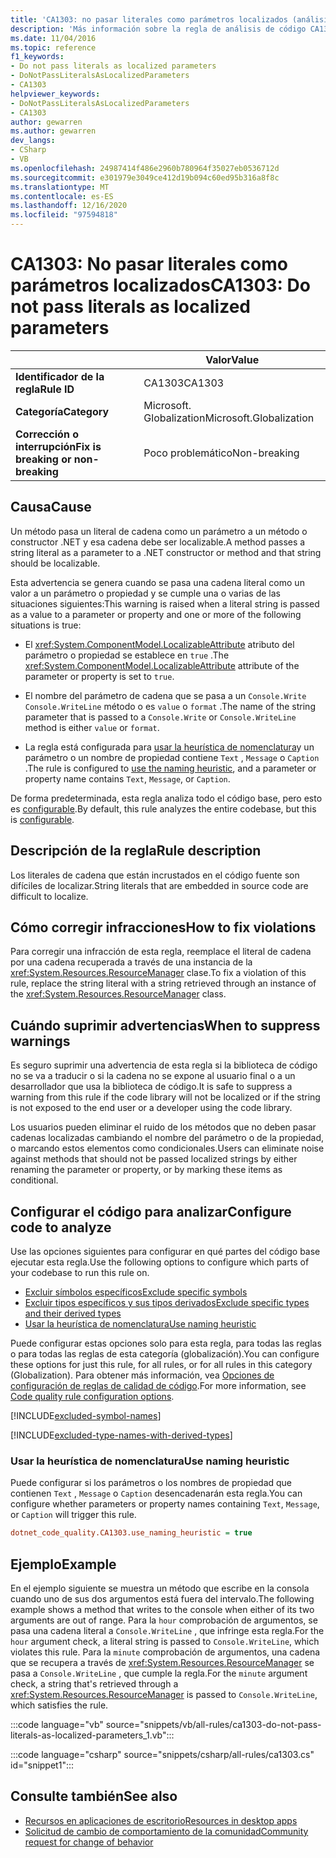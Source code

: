 ```yaml
---
title: 'CA1303: no pasar literales como parámetros localizados (análisis de código)'
description: 'Más información sobre la regla de análisis de código CA1303: no pasar literales como parámetros localizados'
ms.date: 11/04/2016
ms.topic: reference
f1_keywords:
- Do not pass literals as localized parameters
- DoNotPassLiteralsAsLocalizedParameters
- CA1303
helpviewer_keywords:
- DoNotPassLiteralsAsLocalizedParameters
- CA1303
author: gewarren
ms.author: gewarren
dev_langs:
- CSharp
- VB
ms.openlocfilehash: 24987414f486e2960b780964f35027eb0536712d
ms.sourcegitcommit: e301979e3049ce412d19b094c60ed95b316a8f8c
ms.translationtype: MT
ms.contentlocale: es-ES
ms.lasthandoff: 12/16/2020
ms.locfileid: "97594818"
---
```

# <a name="ca1303-do-not-pass-literals-as-localized-parameters"></a><span data-ttu-id="9a746-103">CA1303: No pasar literales como parámetros localizados</span><span class="sxs-lookup"><span data-stu-id="9a746-103">CA1303: Do not pass literals as localized parameters</span></span>

| | <span data-ttu-id="9a746-104">Valor</span><span class="sxs-lookup"><span data-stu-id="9a746-104">Value</span></span> |
|-|-|
| <span data-ttu-id="9a746-105">**Identificador de la regla**</span><span class="sxs-lookup"><span data-stu-id="9a746-105">**Rule ID**</span></span> |<span data-ttu-id="9a746-106">CA1303</span><span class="sxs-lookup"><span data-stu-id="9a746-106">CA1303</span></span>|
| <span data-ttu-id="9a746-107">**Categoría**</span><span class="sxs-lookup"><span data-stu-id="9a746-107">**Category**</span></span> |<span data-ttu-id="9a746-108">Microsoft. Globalization</span><span class="sxs-lookup"><span data-stu-id="9a746-108">Microsoft.Globalization</span></span>|
| <span data-ttu-id="9a746-109">**Corrección o interrupción**</span><span class="sxs-lookup"><span data-stu-id="9a746-109">**Fix is breaking or non-breaking**</span></span> |<span data-ttu-id="9a746-110">Poco problemático</span><span class="sxs-lookup"><span data-stu-id="9a746-110">Non-breaking</span></span>|

## <a name="cause"></a><span data-ttu-id="9a746-111">Causa</span><span class="sxs-lookup"><span data-stu-id="9a746-111">Cause</span></span>

<span data-ttu-id="9a746-112">Un método pasa un literal de cadena como un parámetro a un método o constructor .NET y esa cadena debe ser localizable.</span><span class="sxs-lookup"><span data-stu-id="9a746-112">A method passes a string literal as a parameter to a .NET constructor or method and that string should be localizable.</span></span>

<span data-ttu-id="9a746-113">Esta advertencia se genera cuando se pasa una cadena literal como un valor a un parámetro o propiedad y se cumple una o varias de las situaciones siguientes:</span><span class="sxs-lookup"><span data-stu-id="9a746-113">This warning is raised when a literal string is passed as a value to a parameter or property and one or more of the following situations is true:</span></span>

- <span data-ttu-id="9a746-114">El <xref:System.ComponentModel.LocalizableAttribute> atributo del parámetro o propiedad se establece en `true` .</span><span class="sxs-lookup"><span data-stu-id="9a746-114">The <xref:System.ComponentModel.LocalizableAttribute> attribute of the parameter or property is set to `true`.</span></span>

- <span data-ttu-id="9a746-115">El nombre del parámetro de cadena que se pasa a un `Console.Write` `Console.WriteLine` método o es `value` o `format` .</span><span class="sxs-lookup"><span data-stu-id="9a746-115">The name of the string parameter that is passed to a `Console.Write` or `Console.WriteLine` method is either `value` or `format`.</span></span>

- <span data-ttu-id="9a746-116">La regla está configurada para [usar la heurística de nomenclatura](#use-naming-heuristic)y un parámetro o un nombre de propiedad contiene `Text` , `Message` o `Caption` .</span><span class="sxs-lookup"><span data-stu-id="9a746-116">The rule is configured to [use the naming heuristic](#use-naming-heuristic), and a parameter or property name contains `Text`, `Message`, or `Caption`.</span></span>

<span data-ttu-id="9a746-117">De forma predeterminada, esta regla analiza todo el código base, pero esto es [configurable](#configure-code-to-analyze).</span><span class="sxs-lookup"><span data-stu-id="9a746-117">By default, this rule analyzes the entire codebase, but this is [configurable](#configure-code-to-analyze).</span></span>

## <a name="rule-description"></a><span data-ttu-id="9a746-118">Descripción de la regla</span><span class="sxs-lookup"><span data-stu-id="9a746-118">Rule description</span></span>

<span data-ttu-id="9a746-119">Los literales de cadena que están incrustados en el código fuente son difíciles de localizar.</span><span class="sxs-lookup"><span data-stu-id="9a746-119">String literals that are embedded in source code are difficult to localize.</span></span>

## <a name="how-to-fix-violations"></a><span data-ttu-id="9a746-120">Cómo corregir infracciones</span><span class="sxs-lookup"><span data-stu-id="9a746-120">How to fix violations</span></span>

<span data-ttu-id="9a746-121">Para corregir una infracción de esta regla, reemplace el literal de cadena por una cadena recuperada a través de una instancia de la <xref:System.Resources.ResourceManager> clase.</span><span class="sxs-lookup"><span data-stu-id="9a746-121">To fix a violation of this rule, replace the string literal with a string retrieved through an instance of the <xref:System.Resources.ResourceManager> class.</span></span>

## <a name="when-to-suppress-warnings"></a><span data-ttu-id="9a746-122">Cuándo suprimir advertencias</span><span class="sxs-lookup"><span data-stu-id="9a746-122">When to suppress warnings</span></span>

<span data-ttu-id="9a746-123">Es seguro suprimir una advertencia de esta regla si la biblioteca de código no se va a traducir o si la cadena no se expone al usuario final o a un desarrollador que usa la biblioteca de código.</span><span class="sxs-lookup"><span data-stu-id="9a746-123">It is safe to suppress a warning from this rule if the code library will not be localized or if the string is not exposed to the end user or a developer using the code library.</span></span>

<span data-ttu-id="9a746-124">Los usuarios pueden eliminar el ruido de los métodos que no deben pasar cadenas localizadas cambiando el nombre del parámetro o de la propiedad, o marcando estos elementos como condicionales.</span><span class="sxs-lookup"><span data-stu-id="9a746-124">Users can eliminate noise against methods that should not be passed localized strings by either renaming the parameter or property, or by marking these items as conditional.</span></span>

## <a name="configure-code-to-analyze"></a><span data-ttu-id="9a746-125">Configurar el código para analizar</span><span class="sxs-lookup"><span data-stu-id="9a746-125">Configure code to analyze</span></span>

<span data-ttu-id="9a746-126">Use las opciones siguientes para configurar en qué partes del código base ejecutar esta regla.</span><span class="sxs-lookup"><span data-stu-id="9a746-126">Use the following options to configure which parts of your codebase to run this rule on.</span></span>

- [<span data-ttu-id="9a746-127">Excluir símbolos específicos</span><span class="sxs-lookup"><span data-stu-id="9a746-127">Exclude specific symbols</span></span>](#exclude-specific-symbols)
- [<span data-ttu-id="9a746-128">Excluir tipos específicos y sus tipos derivados</span><span class="sxs-lookup"><span data-stu-id="9a746-128">Exclude specific types and their derived types</span></span>](#exclude-specific-types-and-their-derived-types)
- [<span data-ttu-id="9a746-129">Usar la heurística de nomenclatura</span><span class="sxs-lookup"><span data-stu-id="9a746-129">Use naming heuristic</span></span>](#use-naming-heuristic)

<span data-ttu-id="9a746-130">Puede configurar estas opciones solo para esta regla, para todas las reglas o para todas las reglas de esta categoría (globalización).</span><span class="sxs-lookup"><span data-stu-id="9a746-130">You can configure these options for just this rule, for all rules, or for all rules in this category (Globalization).</span></span> <span data-ttu-id="9a746-131">Para obtener más información, vea [Opciones de configuración de reglas de calidad de código](../code-quality-rule-options.md).</span><span class="sxs-lookup"><span data-stu-id="9a746-131">For more information, see [Code quality rule configuration options](../code-quality-rule-options.md).</span></span>

[!INCLUDE[excluded-symbol-names](~/includes/code-analysis/excluded-symbol-names.md)]

[!INCLUDE[excluded-type-names-with-derived-types](~/includes/code-analysis/excluded-type-names-with-derived-types.md)]

### <a name="use-naming-heuristic"></a><span data-ttu-id="9a746-132">Usar la heurística de nomenclatura</span><span class="sxs-lookup"><span data-stu-id="9a746-132">Use naming heuristic</span></span>

<span data-ttu-id="9a746-133">Puede configurar si los parámetros o los nombres de propiedad que contienen `Text` , `Message` o `Caption` desencadenarán esta regla.</span><span class="sxs-lookup"><span data-stu-id="9a746-133">You can configure whether parameters or property names containing `Text`, `Message`, or `Caption` will trigger this rule.</span></span>

```ini
dotnet_code_quality.CA1303.use_naming_heuristic = true
```

## <a name="example"></a><span data-ttu-id="9a746-134">Ejemplo</span><span class="sxs-lookup"><span data-stu-id="9a746-134">Example</span></span>

<span data-ttu-id="9a746-135">En el ejemplo siguiente se muestra un método que escribe en la consola cuando uno de sus dos argumentos está fuera del intervalo.</span><span class="sxs-lookup"><span data-stu-id="9a746-135">The following example shows a method that writes to the console when either of its two arguments are out of range.</span></span> <span data-ttu-id="9a746-136">Para la `hour` comprobación de argumentos, se pasa una cadena literal a `Console.WriteLine` , que infringe esta regla.</span><span class="sxs-lookup"><span data-stu-id="9a746-136">For the `hour` argument check, a literal string is passed to `Console.WriteLine`, which violates this rule.</span></span> <span data-ttu-id="9a746-137">Para la `minute` comprobación de argumentos, una cadena que se recupera a través de <xref:System.Resources.ResourceManager> se pasa a `Console.WriteLine` , que cumple la regla.</span><span class="sxs-lookup"><span data-stu-id="9a746-137">For the `minute` argument check, a string that's retrieved through a <xref:System.Resources.ResourceManager> is passed to `Console.WriteLine`, which satisfies the rule.</span></span>

:::code language="vb" source="snippets/vb/all-rules/ca1303-do-not-pass-literals-as-localized-parameters_1.vb":::

:::code language="csharp" source="snippets/csharp/all-rules/ca1303.cs" id="snippet1":::

## <a name="see-also"></a><span data-ttu-id="9a746-138">Consulte también</span><span class="sxs-lookup"><span data-stu-id="9a746-138">See also</span></span>

- [<span data-ttu-id="9a746-139">Recursos en aplicaciones de escritorio</span><span class="sxs-lookup"><span data-stu-id="9a746-139">Resources in desktop apps</span></span>](../../../framework/resources/index.md)
- [<span data-ttu-id="9a746-140">Solicitud de cambio de comportamiento de la comunidad</span><span class="sxs-lookup"><span data-stu-id="9a746-140">Community request for change of behavior</span></span>](https://github.com/dotnet/roslyn-analyzers/issues/2933)
